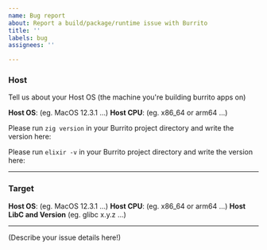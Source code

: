 ```yaml
---
name: Bug report
about: Report a build/package/runtime issue with Burrito
title: ''
labels: bug
assignees: ''

---
```


### Host

Tell us about your Host OS (the machine you're building burrito apps on)

**Host OS**: (eg. MacOS 12.3.1 ...)
**Host CPU**: (eg. x86_64 or arm64 ...)

Please run `zig version` in your Burrito project directory and write the version here:


Please run `elixir -v` in your Burrito project directory and write the version here:

------

### Target

**Host OS**: (eg. MacOS 12.3.1 ...)
**Host CPU**: (eg. x86_64 or arm64 ...)
**Host LibC and Version** (eg. glibc x.y.z ...)

------

(Describe your issue details here!)
